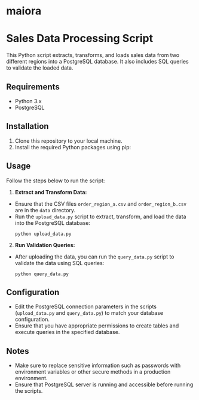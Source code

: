 # maiora

# Sales Data Processing Script

This Python script extracts, transforms, and loads sales data from two different regions into a PostgreSQL database. It also includes SQL queries to validate the loaded data.

## Requirements
- Python 3.x
- PostgreSQL

## Installation
1. Clone this repository to your local machine.
2. Install the required Python packages using pip:


## Usage
Follow the steps below to run the script:

1. **Extract and Transform Data:**
- Ensure that the CSV files `order_region_a.csv` and `order_region_b.csv` are in the `data` directory.
- Run the `upload_data.py` script to extract, transform, and load the data into the PostgreSQL database:
  ```
  python upload_data.py
  ```

2. **Run Validation Queries:**
- After uploading the data, you can run the `query_data.py` script to validate the data using SQL queries:
  ```
  python query_data.py
  ```

## Configuration
- Edit the PostgreSQL connection parameters in the scripts (`upload_data.py` and `query_data.py`) to match your database configuration.
- Ensure that you have appropriate permissions to create tables and execute queries in the specified database.

## Notes
- Make sure to replace sensitive information such as passwords with environment variables or other secure methods in a production environment.
- Ensure that PostgreSQL server is running and accessible before running the scripts.
